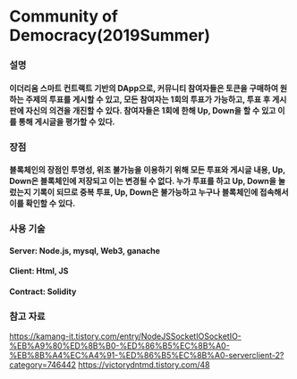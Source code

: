 # Community of Democracy(2019Summer)


### 설명 


#### 이더리움 스마트 컨트랙트 기반의 DApp으로, 커뮤니티 참여자들은 토큰을 구매하여 원하는 주제의 투표를 게시할 수 있고, 모든 참여자는 1회의 투표가 가능하고, 투표 후 게시판에 자신의 의견을 개진할 수 있다. 참여자들은 1회에 한해 Up, Down을 할 수 있고 이를 통해 게시글을 평가할 수 있다.


### 장점


#### 블록체인의 장점인 투명성, 위조 불가능을 이용하기 위해 모든 투표와 게시글 내용, Up, Down은 블록체인에 저장되고 이는 변경될 수 없다. 누가 투표를 하고 Up, Down을 눌렀는지 기록이 되므로 중복 투표, Up, Down은 불가능하고 누구나 블록체인에 접속해서 이를 확인할 수 있다. 


### 사용 기술

#### Server: Node.js, mysql, Web3, ganache
#### Client: Html, JS
#### Contract: Solidity


### 참고 자료
https://kamang-it.tistory.com/entry/NodeJSSocketIOSocketIO-%EB%A9%80%ED%8B%B0-%ED%86%B5%EC%8B%A0-%EB%8B%A4%EC%A4%91-%ED%86%B5%EC%8B%A0-serverclient-2?category=746442
https://victorydntmd.tistory.com/48

